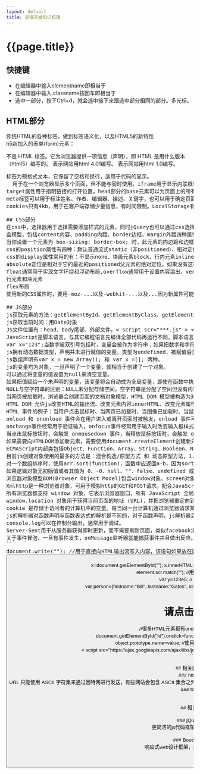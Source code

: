 ```yaml
---
layout: defualt
title: 前端开发知识梳理
---
```


# {{page.title}}

## 快捷键
- 在编辑器中输入elementname即相当于<elementname></elementname>
- 在编辑器中输入.classname按回车即相当于<div class="classname"></div>
- 选中一部分，按下Ctrl+d，就会选中接下来跟选中部分相同的部分。多光标。  

## HTML部分
传统HTML的各种标签，做到标签语义化，以及HTML5的新特性   
h5新加入的表单(form)元素：<datalist>、<keygen>、<output>。  
h5新加入的输入<input>类型(type):color、date、datetime、datetime-local、email、month、number、range、search、tel、time、url、week，不支持时被视为text。 
h5标准允许4中不同的属性语法，分别为：Empty、Unquoted、Double-quoted、Single-quoted。quoted意为引号。  
h5的canvas使用javascript在网页上画图，
<!DOCTYPE html> 不是 HTML 标签。它为浏览器提供一项信息（声明），即 HTML 是用什么版本（html5）编写的。  
<!DOCTYPE HTML PUBLIC "-//W3C//DTD HTML 4.01 Transitional//EN" "http://www.w3.org/TR/html4/loose.dtd">表示网站用html 4.01编写。  
<!DOCTYPE html PUBLIC "-//W3C//DTD XHTML 1.0 Transitional//EN" "http://www.w3.org/TR/xhtml1/DTD/xhtml1-transitional.dtd">表示网站用html 1.0编写。  
<pre>标签为预格式文本，它保留了空格和换行，适用于代码的显示。  
<frameset cols="" rows="" > <frame scr=""></frame> </frameset>用于在一个浏览器显示多个页面，但不能与<body>同时使用。iframe用于显示内联框架。   
target属性用于指明链接的打开位置，head部分的base元素可以为页面上的所有链接指明打开位置。  
meta标签可以用于标注姓名、作者、编辑器、描述、关键字，也可以用于确定页面显示方法及重定向（对于域名不确定的某些网站来说）。  
cookies只有4kb，用于在客户端存储少量信息，有时间限制。LocalStorage有8mb，用于在客户端存储数据，无时间限制。Session Storage用于在本地存储暂时性的数据，生命周期只有一个session的时间。  

## CSS部分
在css中，选择器用于选择需要添加样式的元素，同时jQuery也可以通过css选择器选取元素。  
盒模型，包括content内容、padding内距、border边框、margin外距四种属性。  
当你设置一个元素为 box-sizing: border-box; 时，此元素的内边距和边框不再会增加它的宽度，这种设置通常使用*选择器。  
css的position属性有四种：默认普通流式static（非positioned）、相对定位relative、绝对定位absolute、固定定位fixed   
css的display属性常用的有：不显示none、块级元素block、行内元素inline、行内块级元素inline-block，inline-block通常用来布局一堆小格子（例如淘宝商品）。   
absolute定位是相对于它的最近的positioned父元素的绝对定位，如果没有这样的父元素，则相对body进行绝对定位。  
float通常用于实现文字环绕和浮动布局,overflow通常用于设置内容溢出，vertical-align用于设置垂直对其方式，Z-index用于设置元素堆叠顺序。  
行元素和块元素  
flex布局  
使用新的CSS属性时，要用-moz-...以及-webkit-...以及...因为新属性可能对某些浏览器不兼容，需要从webkit和mozilla获取。  

## JS部分
js获取元素的方法：getElementById、getElementByClass、getElementByTagName，即通过ID、类名、标签名获取对应元素的对象  
js获取当前时间：用Date对象
JS文件位置有：head、body尾部、外部文件，&lt script scr="***.js" &gt &lt /script &gt  
JavaScript是脚本语言，与其它编程语言先编译全部代码再运行不同，脚本语言是逐行执行的。 
var x="123";当数字被双引号包括时，变量会被作为字符串；如果把数字和字符串相加，结果将成为字符串。   
js拥有动态数据类型，声明并未进行赋值的变量，类型为undefined，被赋值后类型自动转换为相应类型，再次以不同类型赋值后依然会进行自动转换。    
js数组声明有var x = new Array(); 和 var x =[]; 两种。  
js的变量均为对象，一旦声明了一个变量，就相当于创建了一个对象。  
可以通过将变量的值设置为null来清空变量。  
如果把值赋给一个未声明的变量，该变量将会自动成为全局变量，即使在函数中执行这个赋值操作。  
NULL与空字符串的区别：NULL未分配存储空间，空字符串是分配了空间但没有内容。  
当网页被加载时，浏览器会创建页面的文档对象模型，HTML DOM 模型被构造为对象的树。文档-根元素<html>-<head>/<body>-...  
HTML DOM 允许js改变HTML的输出流、改变元素内容innerHTML、改变元素属性、改变元素样式(CSS)以及添加或删除HTML元素。  
HTML 事件的例子：当用户点击鼠标时、当网页已加载时、当图像已加载时、当鼠标移动到元素上时、当输入字段被改变时、当提交 HTML 表单时、当用户触发按键时...  
onload 和 onunload 事件会在用户进入或离开页面时被触发，onload 事件可用于检测访问者的浏览器类型和浏览器版本，并基于这些信息来加载网页的正确版本，onload 和 onunload 事件可用于处理 cookie。  
onchange事件经常用于验证输入，onfocus事件经常用于输入时改变输入框样式。  
当点击鼠标按钮时，会触发 onmousedown 事件，当释放鼠标按钮时，会触发 onmouseup 事件，最后，当完成鼠标点击时，会触发 onclick 事件。  
如果需要向HTMLDOM添加新元素，需要使用document.createElement创建新元素，使用document.createTextNode创建一个文本节点，并用xxx.appendChild将文本节点追加到元素，然后用fatherElement.appendChild将子元素追加到父元素内。删除元素时，同时获取父子元素，使用fatherElement.removeChild(childElement);进行操作。  
ECMAScript内部类包括Object、Function、Array、String、Boolean、Number、Date、RegExp以及各种Error（EvalError、RangeError、ReferenceError、SyntaxError、TypeError、URIError）。  
目前js创建对象使用的最多的方法是：混合构造/原型方式 和 动态原型方法，1.成员变量使用构造方式，成员函数使用原型方式（prototype）；2.if (typeof Car._initialized == "undefined") { //原型方式添加成员函数  Car._initialized = true;}。  
对一个数组排序时，使用arr.sort(function)，函数中应返回a-b，因为sort排序会受到0的干扰。  
如果逻辑对象无初始值或者其值为 0、-0、null、""、false、undefined 或者 NaN，那么对象的值为 false。否则，其值为 true（即使当自变量为字符串 "false" 时）。  
浏览器对象模型BOM(Browser Object Model)包含window对象、screen对象、location对象、history对象、navigator对象、popupalter对象、timing对象、cookies对象。  	
Xmlhttp是一种浏览器对象，可用于模拟http的GET和POST请求。配合JavaScript可以实现页面数据在无刷新下的定时数据更新，如果应用在聊天室、文字直播上可以取得较好的视觉效果。  
所有浏览器都支持 window 对象，它表示浏览器窗口，所有 JavaScript 全局对象、函数以及变量均自动成为 window 对象的成员，甚至 HTML DOM 的 document 也是 window 对象的属性之一。  
window.location 对象用于获得当前页面的地址 (URL)，并把浏览器重定向到新的页面，重定向是浏览器重新发起一次http请求，与服务器端的转发不同，转发不经过浏览器。  
cookie 是存储于访问者的计算机中的变量。每当同一台计算机通过浏览器请求某个页面时，就会发送这个 cookie。你可以使用 JavaScript 来创建和取回 cookie 的值。  
js的解析器对函数声明与函数表达式的解析是不同的，对于函数声明，js解析器会优先读取，确保在所有代码执行之前声明已经被解析，而函数表达式，如同定义其它基本类型的变量一样，只在执行到某一句时才会对其进行解析  
console.log可以在控制台输出，通常用于调试。  
Server-Sent用于从服务器获得即时更新，而不需要刷新页面，类似facebook消息刷新。  
关于事件冒泡，一旦有事件发生，onMessage监听器就能捕获事件并且做出反应。WebWoker和ServerSent事件的数据都保存在event.data中。    
```  
document.write(""); //用于直接向HTML输出流写入内容，该语句如果放在函数中在文档加载完成后执行，则会覆盖原文档  
<button type="button" onclick="alter('')">  <!-- 弹出提示框，也可换为function执行函数 -->  
x=document.getElementById(""); x.innerHTML=""; //获取元素，并将内容写入该标签内嵌部分  
element.scr.match(""); //用以匹配元素的属性的内容  
var y=123e5; // 表示12300000  
var person={firstname:"Bill", lastname:"Gates", id:5566}; //js对象的初始化，调用为 object.property  
<h1 onclick="this.innerHTML='谢谢!'">请点击该文本</h1>  //很多HTML元素都有onclick方法，h1也有，p也有  
document.getElementById("id").onclick=function(){displayDate()};  //本句作用等同于上句  
object.prototype.name=value; //使用prototype可以向对象添加成员变量  
&lt script src="https://ajax.googleapis.com/ajax/libs/jquery/1.8.3/jquery.min.js" &gt &lt /script &gt //引用jQuery  
```  

## 相关网络协议
### http协议  
URL 只能使用 ASCII 字符集来通过因特网进行发送，有些网站会包含 ASCII 集合之外的字符，这时候就需要使用 "%" 其后跟随两位的十六进制数来替换非 ASCII 字符。  
### tcp协议


## 相关框架

### jQuery框架
更简洁的js代码框架，能更好地使用js  

### BootStrap框架
响应式web设计框架，封装了css，更快布局  

